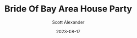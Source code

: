 ---
layout: podcast
title: "Bride Of Bay Area House Party"
author: Scott Alexander
description: https://astralcodexten.substack.com/p/bride-of-bay-area-house-party
date: 2023-08-17
length: 4371569
duration: 1093
guid: bride-of-bay-area-house-party
---